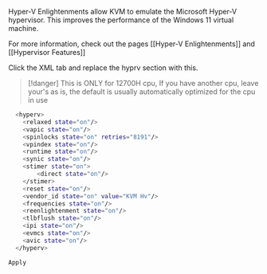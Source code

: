 Hyper-V Enlightenments allow KVM to emulate the Microsoft Hyper-V hypervisor. This improves the performance of the Windows 11 virtual machine.

For more information, check out the pages [[Hyper-V Enlightenments]] and [[Hypervisor Features]]

Click the XML tab and replace the hyprv section with this. 

> [!danger] This is ONLY for 12700H cpu, If you have another cpu, leave your's as is, the default is usually automatically optimized for the cpu in use
 
```bash
  <hyperv>
	<relaxed state="on"/>
	<vapic state="on"/>
	<spinlocks state="on" retries="8191"/>
	<vpindex state="on"/>
	<runtime state="on"/>
	<synic state="on"/>
	<stimer state="on">
		<direct state="on"/>
	</stimer>
	<reset state="on"/>
	<vendor_id state="on" value="KVM Hv"/>
	<frequencies state="on"/>
	<reenlightenment state="on"/>
	<tlbflush state="on"/>
	<ipi state="on"/>
	<evmcs state="on"/>
	<avic state="on"/>
  </hyperv>
```


`Apply`